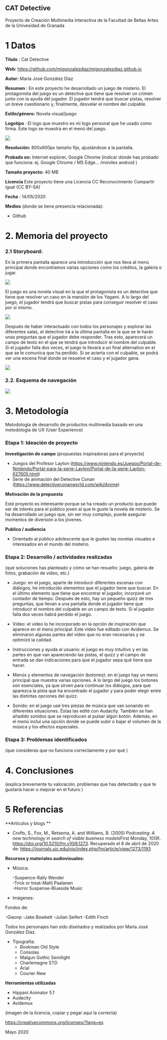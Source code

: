 ## CAT Detective

Proyecto de Creación Multimedia Interactiva de la  Facultad de Bellas Artes de la Univesidad de Granada



# 1 Datos 



**Titulo** : Cat Detective

**Web:**   https://github.com/mjgonzalezdiaz/mjgonzalezdiaz.github.io

**Autor:**  María José González Díaz

**Resumen** : En este proyecto he desarrollado un juego de misterio. El protagonista del juego es un detective que tiene que resolver un crimen junto con la ayuda del jugador. El jugador tendrá que buscar pistas, resolver un breve cuestionario y, finalmente, desvelar el nombre del culpable. 

**Estilo/género:**  Novela visual/juego

**Logotipo** : El logo que muestro es mi logo personal que he usado como firma. Este logo se muestra en el menú del juego. 

![](salida/p_gonzalezdiaz%20mariajose%20logo.png)

**Resolución:** 800x600px tamaño fijo, ajustándose a la pantalla.

**Probado en:** Internet explorer, Google Chrome  (indicar dónde has probado que funciona: ej. Google Chrome / MS Edge... /móviles android )

**Tamaño proyecto:** 40 MB 

**Licencia** Este proyecto tiene una Licencia CC Reconocimiento Compartir igual (CC BY-SA)

**Fecha** : 14/05/2020

**Medios** (donde se tiene presencia relacionada):

- Github




# 2. Memoria del proyecto 

### 2.1 Storyboard: 

En la primera pantalla aparece una introducción que nos lleva al menú principal donde encontramos varias opciones como los créditos, la galería o jugar.

![](story.png)

El juego es una novela visual en la que el protagonista es un detective que tiene que resolver un caso en la mansión de los Yagami. 
A lo largo del juego, el jugador tendrá que buscar pistas para conseguir resolver el caso por sí mismo. 

![](story3.png)

Después de haber interactuado con todos los personajes y explorar las diferentes salas, el detective irá a la última pantalla en la que se le harán unas preguntas que el jugador debe responder. Tras esto, aparecerá un campo de texto en el que se tendrá que introducir el nombre del culpable. Si el jugador falla dos veces, el juego le llevará a un final alternativo en el que se le comunica que ha perdido. Si se acierta con el culpable, se podrá ver una escena final donde se resuelve el caso y el jugador gana. 

![](story4.png)




### 2.2. Esquema de navegación 



![](navegacion1.jpg)







# 3. Metodología

Metodología de desarrollo de productos multimedia basado en una metodología de UX (User Experience)



### Etapa 1: Ideación de proyecto

**Investigación de campo** (propuestas inspiradoras para el proyecto)

- Juegos del Profesor Layton (https://www.nintendo.es/Juegos/Portal-de-Nintendo/Portal-para-la-serie-Layton/Portal-de-la-serie-Layton-627605.html)
- Serie de animación del Detective Conan (https://www.detectiveconanworld.com/wiki/Anime)


**Motivación de la propuesta** 

Este  proyecto es interesante porque se ha creado un producto que puede ser de interés para el público joven al que le guste la novela de misterio. Se ha desarrollado un juego que, sin ser muy complejo, puede asegurar momentos de diversión a los jóvenes. 


**Publico / audiencia**

- Orientado al público adolescente que le gusten las novelas visuales e interesados en el mundo del misterio.





### Etapa 2: Desarrollo / actividades realizadas

(qué soluciones has planteado y cómo se han resuelto: juego, galería de fotos, grabación de video, etc.)

- Juego: en el juego, aparte de introducir diferentes escenas con diálogos, he introducido elementos que el jugador tiene que buscar. En el último elemento que tiene que encontrar el jugador, incorporé un contador de tiempo. Después de esto, hay un pequeño quizz de tres preguntas, que llevan a una pantalla donde el jugador tiene que introducir el nombre del culpable en un campo de texto. Si el jugador falla dos veces habrá perdido el juego. 

- Vídeo: el vídeo lo he incorporado en la opción de inspiración que aparece en el menú principal. Este vídeo fue editado con Avidemux. Se eliminaron algunas partes del vídeo que no eran necesarias y se optimizó la calidad.  

- Instrucciones y ayuda al usuario: el juego es muy intuitivo y en las partes en que van apareciendo las pistas, el quizz y el campo de entrada se dan indicaciones para que el jugador sepa qué tiene que hacer.  

- Menús y elementos de navegación (botones): en el juego hay un menú principal que muestra varias opciones. A lo largo del juego los botones son esenciales, ya que sirven para continuar los diálogos, para que aparezca la pista que ha encontrado el jugador y para poder elegir entre las distintas opciones del quizz. 

- Sonido: en el juego usé tres piezas de música que van sonando en diferentes situaciones. Éstas las edité con Audacity. También se han añadido sonidos que se reproducen al pulsar algún botón. Además, en el menú incluí una opción donde se puede subir o bajar el volumen de la música y los efectos especiales. 



### Etapa 3: Problemas identificados

(que consideras que no  funciona correctamente y por qué )



# 4. Conclusiones 

(explica brevemente tu valoración, problemas que has detectado y que te gustaría hacer o mejorar en el futuro )







# 5 Referencias 

**Artículos y blogs ** 

- Crofts, S., Fox, M., Retsema, A. and Williams, B. (2005) *Podcasting: A new technology in search of viable business models*First Monday, 10(9). https://doi.org/10.5210/fm.v10i9.1273. Recuperado el 8 de abril de 2020 de: https://journals.uic.edu/ojs/index.php/fm/article/view/1273/1193

**Recursos y materiales audiovisuales:**

* Música: 
 
  -Suspence-Rally Wender   
  -Trick or treat-Matti Paalanen  
  -Horror Suspense-Blueside Music  

* Imágenes: 

Fondos de:
  
  -Giaonp
  -Jake Bowkett
  -Julian Seifert
  -Edith Finch
  
  Todos los personajes han sido diseñados y realizados por María José González Díaz.
   
* Tipografía: 
  - Bookman Old Style
  - Consolas
  - Malgun Gothic Semilight
  - Charlemagne STD
  - Arial
  - Courier New

**Herramientas utilizadas**

- Hippani Animator 5.1
- Audacity 
- Avidemux 



(imagen de la licencia, copiar y pegar aquí la correcta)

https://creativecommons.org/licenses/?lang=es

Mayo 2020

